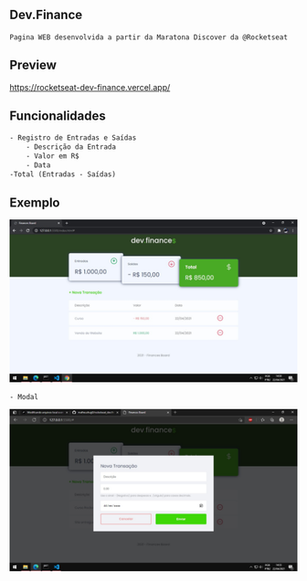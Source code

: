 ## Dev.Finance
    Pagina WEB desenvolvida a partir da Maratona Discover da @Rocketseat

## Preview
https://rocketseat-dev-finance.vercel.app/

## Funcionalidades
    - Registro de Entradas e Saídas
        - Descrição da Entrada
        - Valor em R$
        - Data
    -Total (Entradas - Saídas)

## Exemplo

<img src="./assets/app.jpg" alt="Aplicação WEB" title="Página WEB - Dev.Finance"></img>

    - Modal

<img src="./assets/app_1.jpg" alt="Aplicação WEB" title="Página WEB - Dev.Finance"></img>
